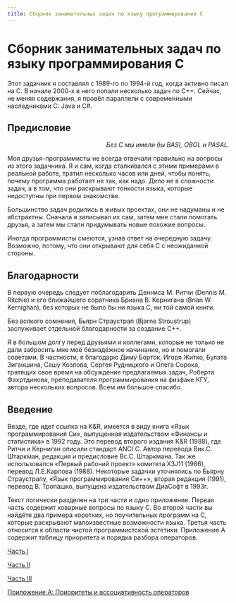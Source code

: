 ```yaml
---
title: Сборник занимательных задач по языку программирования C
---
```

# Сборник занимательных задач по языку программирования C

Этот задачник я составлял с 1989-го по 1994-й год, когда активно писал на C.
В начале 2000-х в него попали несколько задач по C++. Сейчас, не меняя содержания,
я провёл параллели с современными наследниками C: Java и C#.


## Предисловие

<p align="right">
<em>Без C мы имели бы BASI, OBOL и PASAL.</em>
</p>

Моя друзья-программисты не всегда отвечали правильно на вопросы из этого задачника. Я и сам, когда сталкивался с этими примерами в реальной работе,
тратил несколько часов или дней, чтобы понять, почему программа работает не так, как надо. Дело не в сложности задач, а в том, что они раскрывают тонкости языка,
которые недоступны при первом знакомстве.

Большинство задач родились в живых проектах, они не надуманы и не абстрактны. Сначала я записывал их сам, затем мне стали помогать друзья, а затем
мы стали придумывать новые похожие вопросы.

Иногда программисты смеются, узнав ответ на очередную задачу. Возможно, потому, что они открывают для себя C с неожиданной стороны.

## Благодарности

В первую очередь следует поблагодарить Денниса М. Ритчи (Dennis M. Ritchie) и его ближайшего соратника Бриана В. Кернигана (Brian W. Kernighan), без
которых не было бы ни языка C, ни той самой книги.

Без всякого сомнения, Бьярн Страустрап (Bjarne Stroustrup) заслуживает отдельной благодарности за создание C++.

Я в большом долгу перед друзьями и коллегами, которые не только не дали забросить мне моё безнадёжное начинание, но и помогали советами. В частности, я благодарю
Диму Борток, Игоря Житко, Булата Зиганшина, Сашу Козлова, Сергея Рудницкого и Олега Сорока, тратящих свое время на обсуждение предлагаемых задач,
Роберта Фахртдинова, преподавателя программирования на физфаке КГУ, автора нескольких вопросов. Всем им большое спасибо.

## Введение

Везде, где идет ссылка на K&R, имеется в виду книга «Язык программирования Си», выпущенная издательством «Финансы и статистика» в 1992 году. Это перевод второго издания K&R (1988),
где Ритчи и Керниган описали стандарт ANCI C. Автор перевода Вик.С. Штаркман, редакция и предисловие Вс.С. Штаркмана. Так же использовался «Первый рабочий проект» комитета X3J11 (1986),
перевод Л.Е.Карпова (1988). Некоторые задачки уточнялись по Бьярну Страустрапу, «Язык программирования Си++», вторая редакция (1991),
перевод В. Тропашко, выпущена издательством ДиаСофт в 1993г.

Текст логически разделен на три части и одно приложение. Первая часть содержит коварные вопросы по языку C. Во второй части вы найдёте два примера коротких, но
поучительных программ на C, которые раскрывают малоизвестные возможности языка.
Третья часть относится к области чистой программистской эстетики. Приложение А содержит таблицу приоритета и порядка разбора операторов.

[Часть I](1)

[Часть II](2)

[Часть III](3)

[Приложение А: Приоритеты и ассоциативность операторов](a)

